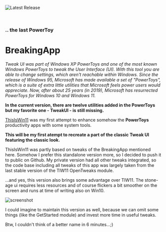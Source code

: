 ![Latest Release](https://img.shields.io/github/v/release/builtbybel/BreakingApp?style=for-the-badge)

<br>

### .. the last PowerToy
# BreakingApp

_Tweak UI was part of Windows XP PowerToys and one of the most known Windows PowerToys to tweak the User Interface (UI). With this tool you are able to change settings, which aren't reachable within Windows. Since the release of Windows 95, Microsoft has made available a set of "PowerToys", which is a suite of extra little utilities that Microsoft feels power users would appreciate. Now, after about 25 years (in 2019), Microsoft has resurrected PowerToys for Windows 10 and Windows 11._

**In the current version, there are twelve utilities added in the PowerToys but my favorite one - TweakUI - is still missing.**

[ThisIsWin11](https://github.com/builtbybel/ThisIsWin11/r) was my first attempt to enhance somehow the **PowerToys** productivity apps with some system tools. 

**This will be my first atempt to recreate a part of the classic Tweak UI featuring the classic look.**

ThisIsWin11 was partly based on tweaks of the BreakingApp mentioned here. Somehow I prefer this standalone version more, so I decided to push it to public on Github. 
My private version had all other tweaks integrated, so the code base including all tweaks of this app was largely taken from the last stable version of the TIW11 OpenTweaks module.

...and yes, this version also brings some advantage over TIW11. The stone-age ui requires less resources and of course flickers a bit smoother on the screen and runs at time of writing also on Win10.

![screenshot](https://github.com/builtbybel/BreakingApp/blob/main/assets/bA.png)

I could imagine to maintain this version as well, because we can omit some things (like the GetStarted module) and invest more time in useful tweaks.

Btw, I couldn't think of a better name in 6 minutes...;)
